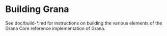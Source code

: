 Building Grana
=============

See doc/build-*.md for instructions on building the various
elements of the Grana Core reference implementation of Grana.
